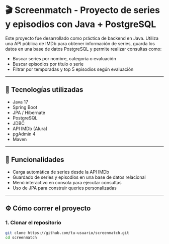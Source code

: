 # 🎬 Screenmatch - Proyecto de series y episodios con Java + PostgreSQL

Este proyecto fue desarrollado como práctica de backend en Java. Utiliza una API pública de IMDb para obtener información de series, guarda los datos en una base de datos PostgreSQL y permite realizar consultas como:

- Buscar series por nombre, categoría o evaluación
- Buscar episodios por título o serie
- Filtrar por temporadas y top 5 episodios según evaluación

---

## 🚀 Tecnologías utilizadas

- Java 17
- Spring Boot
- JPA / Hibernate
- PostgreSQL
- JDBC
- API IMDb (Alura)
- pgAdmin 4
- Maven

---

## 🧠 Funcionalidades

- Carga automática de series desde la API IMDb
- Guardado de series y episodios en una base de datos relacional
- Menú interactivo en consola para ejecutar consultas
- Uso de JPA para construir queries personalizadas

---

## ⚙️ Cómo correr el proyecto

### 1. Clonar el repositorio

```bash
git clone https://github.com/tu-usuario/screenmatch.git
cd screenmatch
